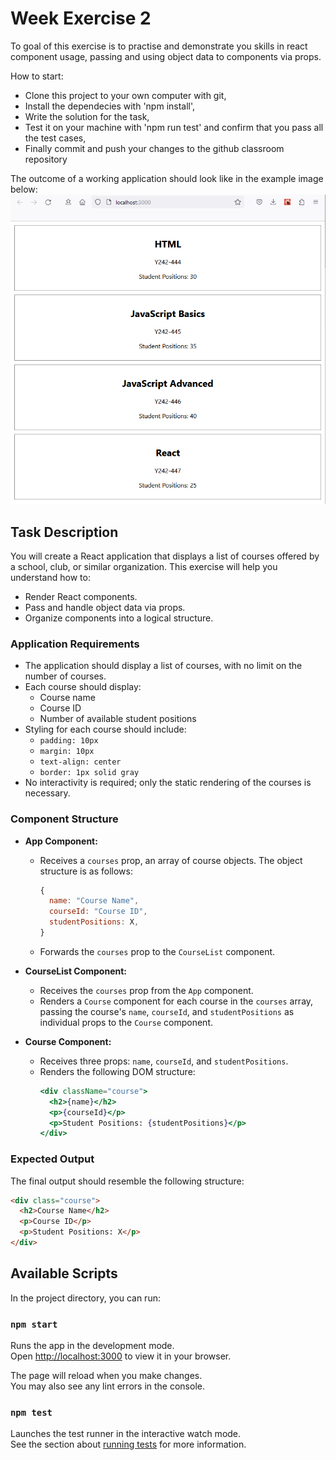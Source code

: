 # Week Exercise 2

To goal of this exercise is to practise and demonstrate you skills in react component usage, passing and using object data to components via props.

How to start:

- Clone this project to your own computer with git,
- Install the dependecies with 'npm install',
- Write the solution for the task,
- Test it on your machine with 'npm run test' and confirm that you pass all the test cases,
- Finally commit and push your changes to the github classroom repository

The outcome of a working application should look like in the example image below:
![Image of the application when completed](Example.png)

## Task Description

You will create a React application that displays a list of courses offered by a school, club, or similar organization. This exercise will help you understand how to:

- Render React components.
- Pass and handle object data via props.
- Organize components into a logical structure.

### Application Requirements

- The application should display a list of courses, with no limit on the number of courses.
- Each course should display:
  - Course name
  - Course ID
  - Number of available student positions
- Styling for each course should include:
  - `padding: 10px`
  - `margin: 10px`
  - `text-align: center`
  - `border: 1px solid gray`
- No interactivity is required; only the static rendering of the courses is necessary.

### Component Structure

- **App Component:**

  - Receives a `courses` prop, an array of course objects. The object structure is as follows:
    ```js
    {
      name: "Course Name",
      courseId: "Course ID",
      studentPositions: X,
    }
    ```
  - Forwards the `courses` prop to the `CourseList` component.

- **CourseList Component:**

  - Receives the `courses` prop from the `App` component.
  - Renders a `Course` component for each course in the `courses` array, passing the course's `name`, `courseId`, and `studentPositions` as individual props to the `Course` component.

- **Course Component:**
  - Receives three props: `name`, `courseId`, and `studentPositions`.
  - Renders the following DOM structure:
    ```jsx
    <div className="course">
      <h2>{name}</h2>
      <p>{courseId}</p>
      <p>Student Positions: {studentPositions}</p>
    </div>
    ```

### Expected Output

The final output should resemble the following structure:

```html
<div class="course">
  <h2>Course Name</h2>
  <p>Course ID</p>
  <p>Student Positions: X</p>
</div>
```

## Available Scripts

In the project directory, you can run:

### `npm start`

Runs the app in the development mode.\
Open [http://localhost:3000](http://localhost:3000) to view it in your browser.

The page will reload when you make changes.\
You may also see any lint errors in the console.

### `npm test`

Launches the test runner in the interactive watch mode.\
See the section about [running tests](https://facebook.github.io/create-react-app/docs/running-tests) for more information.
